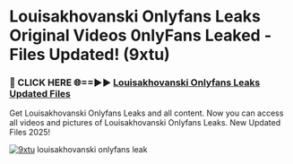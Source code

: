 # Louisakhovanski Onlyfans Leaks Original Videos 0nlyFans Leaked - Files Updated! (9xtu)

<h3>🔴 CLICK HERE 🌐==►► <a href="https://tinyurl.com/x26r9saj" rel="nofollow">Louisakhovanski Onlyfans Leaks Updated Files</a></h3>

Get Louisakhovanski Onlyfans Leaks and all content. Now you can access all videos and pictures of Louisakhovanski Onlyfans Leaks. New Updated Files 2025!

[![9xtu](https://i.imgur.com/LkgZPqh.gif)](https://tinyurl.com/x26r9saj)
louisakhovanski onlyfans leak
